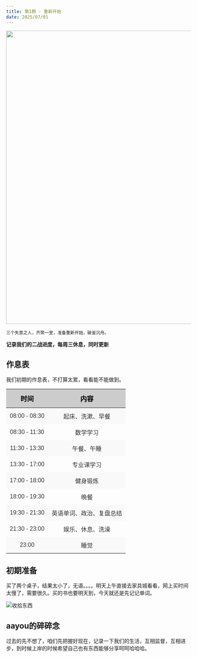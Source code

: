 ```yaml
---
title: 第1期 - 重新开始
date: 2025/07/01
---
```


<img src="https://cdn.jsdelivr.net/gh/ayou001/pic-bed/上岸.jpg" width="800" />

<small>三个失意之人，齐聚一室，准备重新开始，破釜沉舟。</small>

**记录我们的二战进度，每周三休息，同时更新**

## 作息表

我们初期的作息表，不打算太累，看看能不能做到。

<table style="
  width: 100%;
  border-collapse: collapse;
  font-family: '微软雅黑', sans-serif;
  font-size: 16px;
  color: #333;">
  <thead>
    <tr style="background-color: #CCCCCC; color: #000;">
      <th style="
        text-align: center;
        padding: 12px;
        font-size: 18px;
        font-weight: bold;">
        时间
      </th>
      <th style="
        text-align: center;
        padding: 12px;
        font-size: 18px;
        font-weight: bold;">
        内容
      </th>
    </tr>
  </thead>
  <tbody>
    <tr style="background-color: #f9f9f9;">
      <td style="text-align: center; padding: 10px;">08:00 - 08:30</td>
      <td style="text-align: center; padding: 10px;">起床、洗漱、早餐</td>
    </tr>
    <tr>
      <td style="text-align: center; padding: 10px;">08:30 - 11:30</td>
      <td style="text-align: center; padding: 10px;">数学学习</td>
    </tr>
    <tr style="background-color: #f9f9f9;">
      <td style="text-align: center; padding: 10px;">11:30 - 13:30</td>
      <td style="text-align: center; padding: 10px;">午餐、午睡</td>
    </tr>
    <tr>
      <td style="text-align: center; padding: 10px;">13:30 - 17:00</td>
      <td style="text-align: center; padding: 10px;">专业课学习</td>
    </tr>
    <tr style="background-color: #f9f9f9;">
      <td style="text-align: center; padding: 10px;">17:00 - 18:00</td>
      <td style="text-align: center; padding: 10px;">健身锻炼</td>
    </tr>
    <tr>
      <td style="text-align: center; padding: 10px;">18:00 - 19:30</td>
      <td style="text-align: center; padding: 10px;">晚餐</td>
    </tr>
    <tr style="background-color: #f9f9f9;">
      <td style="text-align: center; padding: 10px;">19:30 - 21:30</td>
      <td style="text-align: center; padding: 10px;">英语单词、政治、复盘总结</td>
    </tr>
    <tr>
      <td style="text-align: center; padding: 10px;">21:30 - 23:00</td>
      <td style="text-align: center; padding: 10px;">娱乐、休息、洗澡</td>
    </tr>
    <tr style="background-color: #f9f9f9;">
      <td style="text-align: center; padding: 10px;">23:00</td>
      <td style="text-align: center; padding: 10px;">睡觉</td>
    </tr>
  </tbody>
</table>

## 初期准备

买了两个桌子，结果太小了，无语。。。。明天上午直接去家具城看看，网上买时间太慢了，需要很久。买的书也要明天到，今天就还是先记记单词。

![收拾东西](https://cdn.jsdelivr.net/gh/ayou001/pic-bed/001.jpg)

## aayou的碎碎念

过去的先不想了，咱们先把握好现在，记录一下我们的生活，互相监督，互相进步，到时候上岸的时候希望自己也有东西能够分享呵呵哈哈哈。

##
